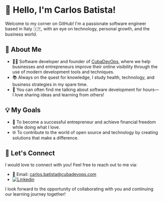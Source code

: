 # 👋 Hello, I'm Carlos Batista!

Welcome to my corner on GitHub! I'm a passionate software engineer based in Italy 🇮🇹, with an eye on technology, personal growth, and the business world.

## 💼 About Me

- 👨‍💻 Software developer and founder of [CubaDevOps](https://www.cubadevops.com), where we help businesses and entrepreneurs improve their online visibility through the use of modern development tools and techniques.
- 📚 Always on the quest for knowledge, I study health, technology, and business strategies in my spare time.
- 💬 You can often find me talking about software development for hours—I love sharing ideas and learning from others!

## 💡 My Goals

- 🚀 To become a successful entrepreneur and achieve financial freedom while doing what I love.
- 🌐 To contribute to the world of open source and technology by creating solutions that make a difference.

## 🌟 Let's Connect

I would love to connect with you! Feel free to reach out to me via:

- 📧 Email: [carlos.batista@cubadevops.com](mailto:carlos.batista@cubadevops.com)
- [![Linkedin](https://img.shields.io/badge/LinkedIn-Connect-blue?style=flat-square&logo=linkedin)](https://www.linkedin.com/in/cbatista8a)


I look forward to the opportunity of collaborating with you and continuing our learning journey together!

